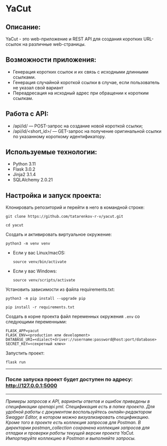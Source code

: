 # YaCut

## Описание:
YaCut - это web-приложение и REST API для создания коротких URL-ссылок на различные web-страницы.

## Возможности приложения:

- Генерация коротких ссылок и их связь с исходными длинными ссылками.
- Генерация случайной короткой ссылки в случае, если пользователь не указал свой вариант
- Переадресация на исходный адрес при обращении к коротким ссылкам.

## Работа с API:
- /api/id/ — POST-запрос на создание новой короткой ссылки;
- /api/id/<short_id>/ — GET-запрос на получение оригинальной ссылки по указанному короткому идентификатору.

## Используемые технологии:
- Python 3.11
- Flask 3.0.2
- Jinja2 3.1.4
- SQLAlchemy 2.0.21

## Настройка и запуск проекта: 
Клонировать репозиторий и перейти в него в командной строке:

```
git clone https://github.com/tatarenkov-r-v/yacut.git
```

```
cd yacut
```

Cоздать и активировать виртуальное окружение:

```
python3 -m venv venv
```

* Если у вас Linux/macOS:

    ```
    source venv/bin/activate
    ```

* Если у вас Windows:

    ```
    source venv/scripts/activate
    ```

Установить зависимости из файла requirements.txt:

```
python3 -m pip install --upgrade pip
```

```
pip install -r requirements.txt
```
Cоздать в корне проекта файл переменных окружения `.env` со следующими переменными:
```
FLASK_APP=yacut
FLASK_ENV=<production или development>
DATABASE_URI=<dialect+driver://username:password@host:port/database>
SECRET_KEY=<секретный ключ>
```
Запустить проект:

```commandline
flask run
```
***
### После запуска проект будет доступен по адресу: http://127.0.0.1:5000 
***
_Примеры запросов к API, варианты ответов и ошибок приведены в спецификации openapi.yml. 
Спецификация есть в папке проекта. 
Для удобной работы с документом воспользуйтесь онлайн-редактором Swagger Editor, в котором можно визуализировать спецификацию.
Кроме того в проекте есть коллекция запросов для Postman. В директории postman_collection сохранена коллекция запросов для отладки и проверки работы текущей версии проекта YaCut.
Импортируйте коллекцию в Postman и выполняйте запросы._
